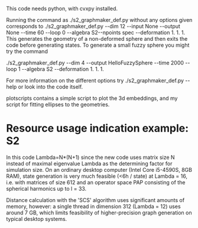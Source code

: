 This code needs python, with cvxpy installed.

Running the command as
./s2_graphmaker_def.py
without any options given corresponds to 
./s2_graphmaker_def.py --dim 12 --input None --output None --time 60 --loop 0 --algebra S2--npoints spec --deformation 1. 1. 1.
This generates the geometry of a non-deformed sphere and then exits the code before generating states.
To generate a small fuzzy sphere you might try the command 

./s2_graphmaker_def.py --dim 4 --output HelloFuzzySphere --time 2000 --loop 1 --algebra S2 --deformation 1. 1. 1.

For more information on the different options try 
./s2_graphmaker_def.py --help
or look into the code itself.

plotscripts contains a simple script to plot the 3d embeddings, and my script for fitting ellipses to the geometries.

# Resource usage indication example: S2
In this code Lambda=N*(N+1) since the new code uses matrix size N
instead of maximal eigenvalue Lambda as the determining factor for simulation size.
On an ordinary desktop computer (Intel Core i5-4590S, 8GB RAM), state
generation is very much feasible (<6h / state) at Lambda = 16,
i.e. with matrices of size 612 and an operator space PAP consisting of
the spherical harmonics up to l = 33.

Distance calculation with the 'SCS' algorithm uses significant amounts
of memory, however: a single thread in dimension 312 (Lambda = 12)
uses around 7 GB, which limits feasibility of higher-precision graph
generation on typical desktop systems.

